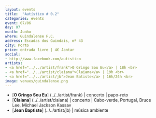 ```yaml
---
layout: events
title:  "Autístico # 0.2"
categories: events
event: 07/06
day: 07
month: Junho
where: Guindalense F.C.
address: Escadas dos Guindais, nº 43
city: Porto
price: entrada livre | 4€ Jantar
social:
- http://www.facebook.com/autistico
artists:
- <a href="../../artist/frank">O Gringo Sou Eu</a> | 18h <br>
- <a href="../../artist/claiana">Claiana</a> | 19h <br>
- <a href="../../artist/jb">Jean Batiste</a> | 16h/24h <br>
image: venues/guindalense.png
---
```


- [<strong>O Gringo Sou Eu</strong>] (../../artist/frank) | concerto | papo-reto
- [<strong>Claiana</strong>] (../../artist/claiana) | concerto | Cabo-verde, Portugal, Bruce Lee, Michael Jackson Kassav
- [<strong>Jean Baptiste</strong>] (../../artist/jb) | música ambiente




